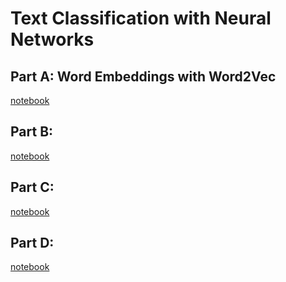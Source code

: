 # Text Classification with Neural Networks

## Part A: Word Embeddings with Word2Vec
[notebook](./PartA_skipgram_model_for_word2vec.ipynb)

## Part B:
[notebook](./PartB_text_classification.ipynb)

## Part C:
[notebook](./PartC_lstm_for_text_classification.ipynb)

## Part D:
[notebook](./PartD_real_text_classification.ipynb)
